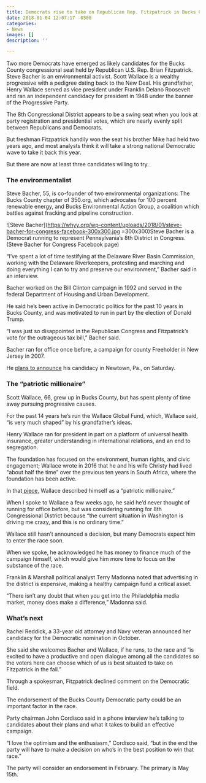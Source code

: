 ```yaml
---
title: Democrats rise to take on Republican Rep. Fitzpatrick in Bucks County
date: 2018-01-04 12:07:17 -0500
categories:
- News
images: []
description: ''

---
```

Two more Democrats have emerged as likely candidates for the Bucks County congressional seat held by Republican U.S. Rep. Brian Fitzpatrick. Steve Bacher is an environmental activist. Scott Wallace is a wealthy progressive with a pedigree dating back to the New Deal. His grandfather, Henry Wallace served as vice president under Franklin Delano Roosevelt and ran an independent candidacy for president in 1948 under the banner of the Progressive Party.

The 8th Congressional District appears to be a swing seat when you look at party registration and presidential votes, which are nearly evenly split between Republicans and Democrats.

But freshman Fitzpatrick handily won the seat his brother Mike had held two years ago, and most analysts think it will take a strong national Democratic wave to take it back this year.

But there are now at least three candidates willing to try.

### The environmentalist

Steve Bacher, 55, is co-founder of two environmental organizations: The Bucks County chapter of 350.org, which advocates for 100 percent renewable energy, and Bucks Environmental Action Group, a coalition which battles against fracking and pipeline construction.

![Steve Bacher](https://whyy.org/wp-content/uploads/2018/01/steve-bacher-for-congress-facebook-300x300.jpg =300x300)Steve Bacher is a Democrat running to represent Pennsylvania’s 8th District in Congress. (Steve Bacher for Congress Facebook page)

“I’ve spent a lot of time testifying at the Delaware River Basin Commission, working with the Delaware Riverkeepers, protesting and marching and doing everything I can to try and preserve our environment,” Bacher said in an interview.

Bacher worked on the Bill Clinton campaign in 1992 and served in the federal Department of Housing and Urban Development.

He said he’s been active in Democratic politics for the past 10 years in Bucks County, and was motivated to run in part by the election of Donald Trump.

“I was just so disappointed in the Republican Congress and Fitzpatrick’s vote for the outrageous tax bill,” Bacher said.

Bacher ran for office once before, a campaign for county Freeholder in New Jersey in 2007.

He [plans to announce](https://www.facebook.com/events/323182154863862/) his candidacy in Newtown, Pa., on Saturday.

### The “patriotic millionaire”

Scott Wallace, 66, grew up in Bucks County, but has spent plenty of time away pursuing progressive causes.

For the past 14 years he’s run the Wallace Global Fund, which, Wallace said, “is very much shaped” by his grandfather’s ideas.

Henry Wallace ran for president in part on a platform of universal health insurance, greater understanding in international relations, and an end to segregation.

The foundation has focused on the environment, human rights, and civic engagement; Wallace wrote in 2016 that he and his wife Christy had lived “about half the time” over the previous ten years in South Africa, where the foundation has been active.

In that[ piece,](https://patrioticmillionaires.org/2016/03/30/why-i-am-a-patriotic-millionaire-scott-wallace/) Wallace described himself as a “patriotic millionaire.”

When I spoke to Wallace a few weeks ago, he said he’d never thought of running for office before, but was considering running for 8th Congressional District because “the current situation in Washington is driving me crazy, and this is no ordinary time.”

Wallace still hasn’t announced a decision, but many Democrats expect him to enter the race soon.

When we spoke, he acknowledged he has money to finance much of the campaign himself, which would give him more time to focus on the substance of the race.

Franklin & Marshall political analyst Terry Madonna noted that advertising in the district is expensive, making a healthy campaign fund a critical asset.

“There isn’t any doubt that when you get into the Philadelphia media market, money does make a difference,” Madonna said.

### What’s next

Rachel Reddick, a 33-year old attorney and Navy veteran announced her candidacy for the Democratic nomination in October.

She said she welcomes Bacher and Wallace, if he runs, to the race and “is excited to have a productive and open dialogue among all the candidates so the voters here can choose which of us is best situated to take on Fitzpatrick in the fall.”

Through a spokesman, Fitzpatrick declined comment on the Democratic field.

The endorsement of the Bucks County Democratic party could be an important factor in the race.

Party chairman John Cordisco said in a phone interview he’s talking to candidates about their plans and what it takes to build an effective campaign.

“I love the optimism and the enthusiasm,” Cordisco said, “but in the end the party will have to make a decision on who’s in the best position to win that race.”

The party will consider an endorsement in February. The primary is May 15th.